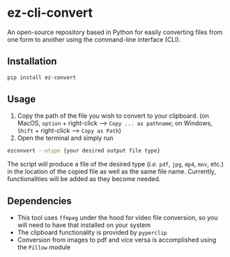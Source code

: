 # ez-cli-convert
An open-source repository based in Python for easily converting files from one form to another using the command-line interface (CLI).

## Installation

```bash
pip install ez-convert
```

## Usage

1. Copy the path of the file you wish to convert to your clipboard. (on MacOS, `option` + right-click --> `Copy ... as pathname`; on Windows, `Shift` + right-click --> `Copy as Path`)
2. Open the terminal and simply run 

```bash
ezconvert --otype {your desired output file type}
```

The script will produce a file of the desired type (*i.e.* `pdf`, `jpg`, `mp4`, `mov`, etc.) in the location of the copied file as well as the same file name. Currently, functionalities will be added as they become needed.

## Dependencies

- This tool uses `ffmpeg` under the hood for video file conversion, so you will need to have that installed on your system
- The clipboard functionality is provided by `pyperclip`
- Conversion from images to pdf and vice versa is accomplished using the `Pillow` module